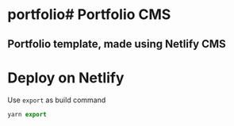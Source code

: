 # portfolio# Portfolio CMS

## Portfolio template, made using Netlify CMS

# Deploy on Netlify

Use `export` as build command

```js
yarn export
```
